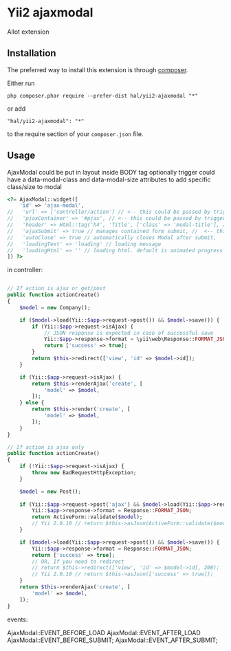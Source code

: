 Yii2 ajaxmodal
======================
Allot extension

Installation
------------

The preferred way to install this extension is through [composer](http://getcomposer.org/download/).

Either run

```
php composer.phar require --prefer-dist hal/yii2-ajaxmodal "*"
```

or add

```
"hal/yii2-ajaxmodal": "*"
```

to the require section of your `composer.json` file.


Usage
-----

AjaxModal could be put in layout inside BODY tag
optionally trigger could have a data-modal-class and data-modal-size attributes to add specific class/size to modal 

```php
<?= AjaxModal::widget([
    'id' => 'ajax-modal',
//   'url' => ['controller/action'] // <-- this could be passed by trigger element using href or data-url attribute
//   'pjaxContainer' => '#pjax', // <-- this could be passed by trigger element using data-pjax-container attribute
//   'header' => Html::tag('h4', 'Title', ['class' => 'modal-title'], //  <-- this could be changed by trigger element using title or data-title attribute
//   'ajaxSubmit' => true // manages contained form submit, //  <-- this could be changed by trigger element using title or data-ajax-submit attribute
//   'autoClose' => true // automatically closes Modal after submit,
//   'loadingText' => 'loading' // loading message
//   'loadingHtml' => '' // loading html. default is animated progress bar
]) ?>
```

in controller:
```php

// If action is ajax or get/post
public function actionCreate()
{
    $model = new Company();

    if ($model->load(Yii::$app->request->post()) && $model->save()) {
        if (Yii::$app->request->isAjax) {
            // JSON response is expected in case of successful save
            Yii::$app->response->format = \yii\web\Response::FORMAT_JSON;
            return ['success' => true];
        }
        return $this->redirect(['view', 'id' => $model->id]);             
    }

    if (Yii::$app->request->isAjax) {
        return $this->renderAjax('create', [
            'model' => $model,
        ]);
    } else {
        return $this->render('create', [
            'model' => $model,
        ]);
    }
}

// If action is ajax only
public function actionCreate()
{
    if (!Yii::$app->request->isAjax) {
        throw new BadRequestHttpException;
    }

    $model = new Post();
        
    if (Yii::$app->request->post('ajax') && $model->load(Yii::$app->request->post())) { // @see ActiveForm::ajaxParam
        Yii::$app->response->format = Response::FORMAT_JSON;
        return ActiveForm::validate($model);
        // Yii 2.0.10 // return $this->asJson(ActiveForm::validate($model));
    }

    if ($model->load(Yii::$app->request->post()) && $model->save()) {
        Yii::$app->response->format = Response::FORMAT_JSON;
        return ['success' => true];
        // OR, If you need to redirect 
        // return $this->redirect(['view', 'id' => $model->id], 200);
        // Yii 2.0.10 // return $this->asJson(['success' => true]);
    }
    return $this->renderAjax('create', [
        'model' => $model,
    ]);
}
```

events:

AjaxModal::EVENT_BEFORE_LOAD
AjaxModal::EVENT_AFTER_LOAD
AjaxModal::EVENT_BEFORE_SUBMIT;
AjaxModal::EVENT_AFTER_SUBMIT;